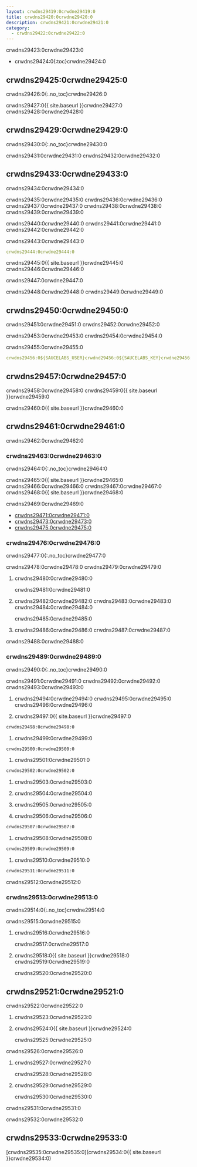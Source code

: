 ```yaml
---
layout: crwdns29419:0crwdne29419:0
title: crwdns29420:0crwdne29420:0
description: crwdns29421:0crwdne29421:0
category:
  - crwdns29422:0crwdne29422:0
---
```

crwdns29423:0crwdne29423:0

* crwdns29424:0{:toc}crwdne29424:0

## crwdns29425:0crwdne29425:0

crwdns29426:0{:.no_toc}crwdne29426:0

crwdns29427:0{{ site.baseurl }}crwdne29427:0 crwdns29428:0crwdne29428:0

## crwdns29429:0crwdne29429:0

crwdns29430:0{:.no_toc}crwdne29430:0

crwdns29431:0crwdne29431:0 crwdns29432:0crwdne29432:0

## crwdns29433:0crwdne29433:0

crwdns29434:0crwdne29434:0

crwdns29435:0crwdne29435:0 crwdns29436:0crwdne29436:0 crwdns29437:0crwdne29437:0 crwdns29438:0crwdne29438:0 crwdns29439:0crwdne29439:0

crwdns29440:0crwdne29440:0 crwdns29441:0crwdne29441:0 crwdns29442:0crwdne29442:0

crwdns29443:0crwdne29443:0

```yml
crwdns29444:0crwdne29444:0
```

crwdns29445:0{{ site.baseurl }}crwdne29445:0 crwdns29446:0crwdne29446:0

crwdns29447:0crwdne29447:0

crwdns29448:0crwdne29448:0 crwdns29449:0crwdne29449:0

## crwdns29450:0crwdne29450:0

crwdns29451:0crwdne29451:0 crwdns29452:0crwdne29452:0

crwdns29453:0crwdne29453:0 crwdns29454:0crwdne29454:0

crwdns29455:0crwdne29455:0

```yaml
crwdns29456:0${SAUCELABS_USER}crwdnd29456:0${SAUCELABS_KEY}crwdne29456:0          
```

## crwdns29457:0crwdne29457:0

crwdns29458:0crwdne29458:0 crwdns29459:0{{ site.baseurl }}crwdne29459:0

crwdns29460:0{{ site.baseurl }}crwdne29460:0

## crwdns29461:0crwdne29461:0

crwdns29462:0crwdne29462:0

### crwdns29463:0crwdne29463:0

crwdns29464:0{:.no_toc}crwdne29464:0

crwdns29465:0{{ site.baseurl }}crwdne29465:0 crwdns29466:0crwdne29466:0 crwdns29467:0crwdne29467:0 crwdns29468:0{{ site.baseurl }}crwdne29468:0

crwdns29469:0crwdne29469:0

* [crwdns29471:0crwdne29471:0](crwdns29470:0crwdne29470:0)
* [crwdns29473:0crwdne29473:0](crwdns29472:0crwdne29472:0)
* [crwdns29475:0crwdne29475:0](crwdns29474:0crwdne29474:0)

### crwdns29476:0crwdne29476:0

crwdns29477:0{:.no_toc}crwdne29477:0

crwdns29478:0crwdne29478:0 crwdns29479:0crwdne29479:0

1. crwdns29480:0crwdne29480:0

    crwdns29481:0crwdne29481:0
    

1. crwdns29482:0crwdne29482:0 crwdns29483:0crwdne29483:0 crwdns29484:0crwdne29484:0

    crwdns29485:0crwdne29485:0
    

1. crwdns29486:0crwdne29486:0 crwdns29487:0crwdne29487:0

crwdns29488:0crwdne29488:0

### crwdns29489:0crwdne29489:0

crwdns29490:0{:.no_toc}crwdne29490:0

crwdns29491:0crwdne29491:0 crwdns29492:0crwdne29492:0 crwdns29493:0crwdne29493:0

1. crwdns29494:0crwdne29494:0 crwdns29495:0crwdne29495:0 crwdns29496:0crwdne29496:0

2. crwdns29497:0{{ site.baseurl }}crwdne29497:0

```bash
crwdns29498:0crwdne29498:0
```

1. crwdns29499:0crwdne29499:0

```bash
crwdns29500:0crwdne29500:0
```

1. crwdns29501:0crwdne29501:0

```bash
crwdns29502:0crwdne29502:0
```

1. crwdns29503:0crwdne29503:0

2. crwdns29504:0crwdne29504:0

3. crwdns29505:0crwdne29505:0

4. crwdns29506:0crwdne29506:0

```bash
crwdns29507:0crwdne29507:0
```

1. crwdns29508:0crwdne29508:0

```bash
crwdns29509:0crwdne29509:0
```

1. crwdns29510:0crwdne29510:0

```bash
crwdns29511:0crwdne29511:0
```

crwdns29512:0crwdne29512:0

### crwdns29513:0crwdne29513:0

crwdns29514:0{:.no_toc}crwdne29514:0

crwdns29515:0crwdne29515:0

1. crwdns29516:0crwdne29516:0

    crwdns29517:0crwdne29517:0
    

1. crwdns29518:0{{ site.baseurl }}crwdne29518:0 crwdns29519:0crwdne29519:0

    crwdns29520:0crwdne29520:0
    

## crwdns29521:0crwdne29521:0

crwdns29522:0crwdne29522:0

1. crwdns29523:0crwdne29523:0

2. crwdns29524:0{{ site.baseurl }}crwdne29524:0

    crwdns29525:0crwdne29525:0
    

crwdns29526:0crwdne29526:0

1. crwdns29527:0crwdne29527:0

    crwdns29528:0crwdne29528:0
    

1. crwdns29529:0crwdne29529:0

    crwdns29530:0crwdne29530:0
    

crwdns29531:0crwdne29531:0

crwdns29532:0crwdne29532:0

## crwdns29533:0crwdne29533:0

[crwdns29535:0crwdne29535:0](crwdns29534:0{{ site.baseurl }}crwdne29534:0)